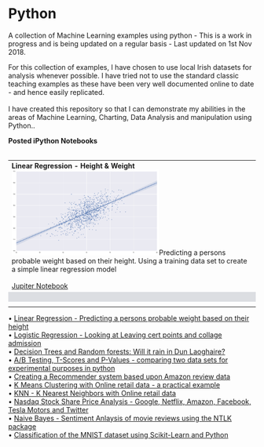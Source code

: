 # Python
A collection of Machine Learning examples using python - This is a work in progress and is being updated on a regular basis - Last updated on 1st Nov 2018.

For this collection of examples, I have chosen to use local Irish datasets for analysis whenever possible. I have tried not to use the standard classic teaching examples as these have been very well documented online to date - and hence easily replicated. <br> <br>I  have created this repository so that I can demonstrate my abilities in the areas of Machine Learning, Charting, Data Analysis and manipulation using Python.. 

<B>Posted iPython Notebooks</B><br><br>

<table class="tg" width=2000>
  <tr width=2000 height =100>
    <td width=2000>
      <b>Linear Regression - Height & Weight</b><br>
      <img src = 'https://raw.githubusercontent.com/therolfe/Data_files/master/Lregression.png' width=300 hieght=300>Predicting a persons probable weight based on their height. Using a training data set to create a simple linear regression model                                      
    <br><br>
    <a href='https://github.com/therolfe/Python/blob/master/Linear%20Regression%20in%20Python.ipynb'>Jupiter Notebook</a></th>
  </td></tr>
  <tr width=2000 height =20 bgcolor="#dcdee2">
    <td class="tg-0lax"></td>
  </tr>
  <tr>
    <td class="tg-0lax"></td>
  </tr>
  <tr>
    <td class="tg-0lax"></td>
  </tr>
  <tr width = >  </tr>
</table>


• <a href='https://github.com/therolfe/Python/blob/master/Linear%20Regression%20in%20Python.ipynb'>Linear Regression - Predicting a persons probable weight based on their height</a><br>
• <a href='https://github.com/therolfe/Python/blob/master/Logistic%20Regression%20-%20LC.ipynb'>Logistic Regression - Looking at Leaving cert points and collage admission</a><br>
• <a href='https://github.com/therolfe/Python/blob/master/Decision%20trees%20and%20Random%20Forests%20-%20will%20it%20rain%20in%20Dun%20Laoghaire.ipynb'>Decision Trees and Random forests: Will it rain in Dun Laoghaire?</a><br>
• <a href='https://github.com/therolfe/Python/blob/master/AB%20Testing.ipynb'>A/B Testing, T-Scores and P-Values - comparing two data sets for experimental purposes in python</a><br>
• <a href='https://github.com/therolfe/Python/blob/master/Recommender%20System%20using%20Amazon%20Data.ipynb'>Creating a Recommender system based upon Amazon review data</a><br>
• <a href='https://github.com/therolfe/Python/blob/master/k%20means%20clustering%20with%20online%20retail%20data.ipynb'>K Means Clustering with Online retail data - a practical example</a><br>
• <a href='https://github.com/therolfe/Python/blob/master/KNN_KNearest_Neighbors_with_Online_retail_data.ipynb'>KNN - K Nearest Neighbors with Online retail data</a><br>
•	<a href="https://github.com/therolfe/Python/blob/master/Nasdaq%20stock%20analysis%20-%20J%20Rolfe.ipynb">Nasdaq Stock Share Price Analysis - Google, Netflix, Amazon, Facebook, Tesla Motors and Twitter</a><br>
•	<a href="https://github.com/therolfe/Python/blob/master/Naive%20Bayes%20-%20using%20nltk%20for%20move%20review%20sentiment%20analysis.ipynb">Naive Bayes - Sentiment Anlaysis of movie reviews using the NTLK package</a><br>
•	<a href="https://github.com/therolfe/Python/blob/master/Classification%20of%20the%20MNIST%20dataset%20using%20Scikit-Learn%20and%20Python.ipynb">Classification of the MNIST dataset using Scikit-Learn and Python</a><br>

<br>


